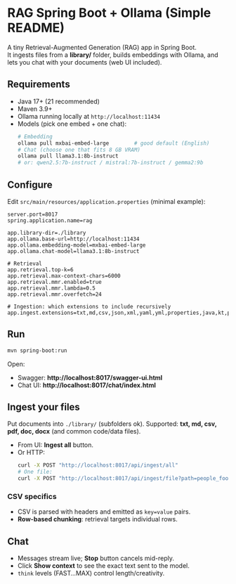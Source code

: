 # RAG Spring Boot + Ollama (Simple README)

A tiny Retrieval-Augmented Generation (RAG) app in Spring Boot.  
It ingests files from a **library/** folder, builds embeddings with Ollama, and lets you chat with your documents (web UI included).

## Requirements
- Java 17+ (21 recommended)
- Maven 3.9+
- Ollama running locally at `http://localhost:11434`
- Models (pick one embed + one chat):
  ```bash
  # Embedding
  ollama pull mxbai-embed-large        # good default (English)
  # Chat (choose one that fits 8 GB VRAM)
  ollama pull llama3.1:8b-instruct
  # or: qwen2.5:7b-instruct / mistral:7b-instruct / gemma2:9b
  ```

## Configure
Edit `src/main/resources/application.properties` (minimal example):
```properties
server.port=8017
spring.application.name=rag

app.library-dir=./library
app.ollama.base-url=http://localhost:11434
app.ollama.embedding-model=mxbai-embed-large
app.ollama.chat-model=llama3.1:8b-instruct

# Retrieval
app.retrieval.top-k=6
app.retrieval.max-context-chars=6000
app.retrieval.mmr.enabled=true
app.retrieval.mmr.lambda=0.5
app.retrieval.mmr.overfetch=24

# Ingestion: which extensions to include recursively
app.ingest.extensions=txt,md,csv,json,xml,yaml,yml,properties,java,kt,py,js,ts,tsx,sql,gradle,sh,bat,pdf,doc,docx
```

## Run
```bash
mvn spring-boot:run
```
Open:
- Swagger: **http://localhost:8017/swagger-ui.html**
- Chat UI: **http://localhost:8017/chat/index.html**

## Ingest your files
Put documents into `./library/` (subfolders ok). Supported: **txt, md, csv, pdf, doc, docx** (and common code/data files).
- From UI: **Ingest all** button.
- Or HTTP:
  ```bash
  curl -X POST "http://localhost:8017/api/ingest/all"
  # One file:
  curl -X POST "http://localhost:8017/api/ingest/file?path=people_food.txt"
  ```

### CSV specifics
- CSV is parsed with headers and emitted as `key=value` pairs.
- **Row-based chunking**: retrieval targets individual rows.

## Chat
- Messages stream live; **Stop** button cancels mid-reply.
- Click **Show context** to see the exact text sent to the model.
- `think` levels (FAST…MAX) control length/creativity.
